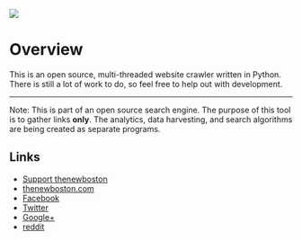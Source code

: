 ![](http://i.imgur.com/wYi2CkD.png)

# Overview

This is an open source, multi-threaded website crawler written in Python. There is still a lot of work to do, so feel free to help out with development.

--------------------------------------------------------------------------------

Note: This is part of an open source search engine. The purpose of this tool is to gather links **only**. The analytics, data harvesting, and search algorithms are being created as separate programs.

## Links

- [Support thenewboston](https://www.patreon.com/thenewboston)
- [thenewboston.com](https://thenewboston.com/)
- [Facebook](https://www.facebook.com/TheNewBoston-464114846956315/)
- [Twitter](https://twitter.com/bucky_roberts)
- [Google+](https://plus.google.com/+BuckyRoberts)
- [reddit](https://www.reddit.com/r/thenewboston/)
